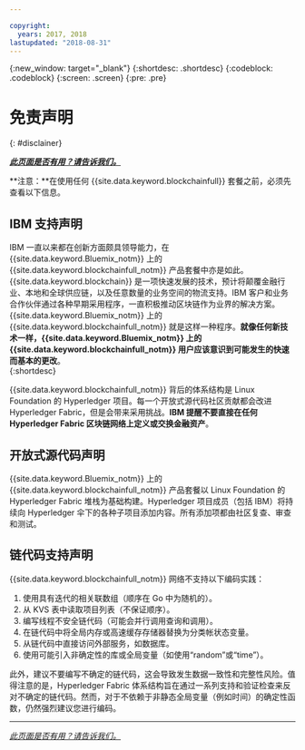 ```yaml
---

copyright:
  years: 2017, 2018
lastupdated: "2018-08-31"
---
```


{:new_window: target="_blank"}
{:shortdesc: .shortdesc}
{:codeblock: .codeblock}
{:screen: .screen}
{:pre: .pre}


# 免责声明
{: #disclainer}


***[此页面是否有用？请告诉我们。](https://www.surveygizmo.com/s3/4501493/IBM-Blockchain-Documentation)***


**注意：**在使用任何 {{site.data.keyword.blockchainfull}} 套餐之前，必须先查看以下信息。

## IBM 支持声明

IBM 一直以来都在创新方面颇具领导能力，在 {{site.data.keyword.Bluemix_notm}} 上的 {{site.data.keyword.blockchainfull_notm}} 产品套餐中亦是如此。{{site.data.keyword.blockchain}} 是一项快速发展的技术，预计将颠覆金融行业、本地和全球供应链，以及任意数量的业务空间的物流支持。IBM 客户和业务合作伙伴通过各种早期采用程序，一直积极推动区块链作为业界的解决方案。{{site.data.keyword.Bluemix_notm}} 上的 {{site.data.keyword.blockchainfull_notm}} 就是这样一种程序。**就像任何新技术一样，{{site.data.keyword.Bluemix_notm}} 上的 {{site.data.keyword.blockchainfull_notm}} 用户应该意识到可能发生的快速而基本的更改**。  
{:shortdesc}

{{site.data.keyword.blockchainfull_notm}} 背后的体系结构是 Linux Foundation 的 Hyperledger 项目。每一个开放式源代码社区贡献都会改进 Hyperledger Fabric，但是会带来采用挑战。**IBM 提醒不要直接在任何 Hyperledger Fabric 区块链网络上定义或交换金融资产<!--, or any assets of value,-->**。  

## 开放式源代码声明

{{site.data.keyword.Bluemix_notm}} 上的 {{site.data.keyword.blockchainfull_notm}} 产品套餐以 Linux Foundation 的 Hyperledger Fabric 堆栈为基础构建。Hyperledger 项目成员（包括 IBM）将持续向 Hyperledger 伞下的各种子项目添加内容。所有添加项都由社区复查、审查和测试。

## 链代码支持声明

{{site.data.keyword.blockchainfull_notm}} 网络不支持以下编码实践：

1. 使用具有迭代的相关联数组（顺序在 Go 中为随机的）。
2. 从 KVS 表中读取项目列表（不保证顺序）。
3. 编写线程不安全链代码（可能会并行调用查询和调用）。
4. 在链代码中将全局内存或高速缓存存储器替换为分类帐状态变量。
5. 从链代码中直接访问外部服务，如数据库。
6. 使用可能引入非确定性的库或全局变量（如使用“random”或“time”）。  

此外，建议不要编写不确定的链代码，这会导致发生数据一致性和完整性风险。值得注意的是，Hyperledger Fabric 体系结构旨在通过一系列支持和验证检查来反对不确定的链代码。然而，对于不依赖于非静态全局变量（例如时间）的确定性函数，仍然强烈建议您进行编码。  

---

*[此页面是否有用？请告诉我们。](https://www.surveygizmo.com/s3/4501493/IBM-Blockchain-Documentation)*
